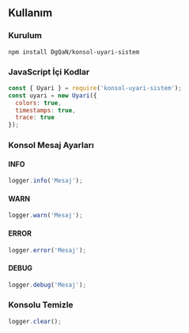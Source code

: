 ## Kullanım

### Kurulum

    npm install DgQaN/konsol-uyari-sistem

### JavaScript İçi Kodlar

``` js
const { Uyari } = require('konsol-uyari-sistem');
const uyari = new Uyari({
  colors: true,
  timestamps: true,
  trace: true
});
```

### Konsol Mesaj Ayarları

#### INFO

``` js
logger.info('Mesaj');
```

#### WARN

``` js
logger.warn('Mesaj');
```

#### ERROR

``` js
logger.error('Mesaj');
```

#### DEBUG

``` js
logger.debug('Mesaj');
```

### Konsolu Temizle

``` js
logger.clear();
```